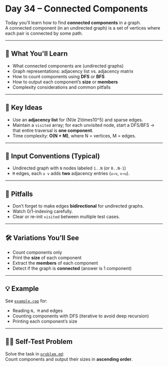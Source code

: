 # Day 34 – Connected Components

Today you’ll learn how to find **connected components** in a graph.  
A connected component (in an undirected graph) is a set of vertices where each pair is connected by some path.

---

## 📌 What You'll Learn

- What connected components are (undirected graphs)
- Graph representations: adjacency list vs. adjacency matrix
- How to count components using **DFS** or **BFS**
- How to output each component’s **size** or **members**
- Complexity considerations and common pitfalls

---

## 🧠 Key Ideas

- Use an **adjacency list** for \(N\le 2\times10^5\) and sparse edges.
- Maintain a `visited` array; for each unvisited node, start a DFS/BFS → that entire traversal is **one component**.
- Time complexity: **O(N + M)**, where N = vertices, M = edges.

---

## 🧾 Input Conventions (Typical)

- Undirected graph with `N` nodes labeled `1..N` (or `0..N-1`)
- `M` edges, each `u v` adds **two** adjacency entries (`u→v`, `v→u`).

---

## 🧱 Pitfalls

- Don’t forget to make edges **bidirectional** for undirected graphs.
- Watch 0/1-indexing carefully.
- Clear or re-init `visited` between multiple test cases.

---

## 🛠️ Variations You’ll See

- Count components only
- Print the **size** of each component
- Extract the **members** of each component
- Detect if the graph is **connected** (answer is 1 component)

---

## 💡 Example

See [`example.cpp`](./example.cpp) for:
- Reading `N, M` and edges
- Counting components with DFS (iterative to avoid deep recursion)
- Printing each component’s size

---

## 🏋️‍♂️ Self-Test Problem

Solve the task in [`problem.md`](./problem.md):  
Count components and output their sizes in **ascending order**.
